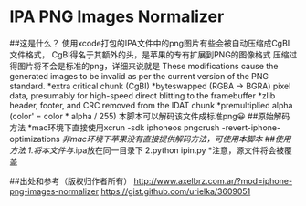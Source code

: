 IPA PNG Images Normalizer
===
##这是什么？
使用xcode打包的IPA文件中的png图片有些会被自动压缩成CgBI文件格式，
CgBI得名于其额外的头，是苹果的专有扩展到PNG的图像格式
压缩过得图片将不会是标准的png，详细来说就是
These modifications cause the generated images to be invalid as per the current version of the PNG standard.
*extra critical chunk (CgBI)
*byteswapped (RGBA -> BGRA) pixel data, presumably for high-speed direct blitting to the framebuffer
*zlib header, footer, and CRC removed from the IDAT chunk
*premultiplied alpha (color' = color * alpha / 255)
本脚本可以解码该文件成标准png😀
##原始解码方法
*mac环境下直接使用xcrun -sdk iphoneos pngcrush -revert-iphone-optimizations
*非mac环境下苹果没有直接提供解码方法，可使用本脚本
##使用方法
1.将本文件与*.ipa放在同一目录下
2.python ipin.py
*注意，源文件将会被覆盖

##出处和参考（版权归作者所有）
http://www.axelbrz.com.ar/?mod=iphone-png-images-normalizer
https://gist.github.com/urielka/3609051

